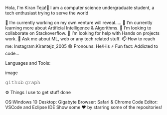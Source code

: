 Hola, I'm Kiran Teja!👋
I am a computer science undergraduate student, a tech enthusiast trying to serve the world

🔭 I’m currently working on my own venture will reveal.....
🌱 I’m currently learning more about Artificial Intelligence & Algorithms.
👯 I’m looking to collaborate on Stackoverflow.
🤔 I’m looking for help with Hands on projects work.
💬 Ask me about ML, web or any tech related stuff.
📫 How to reach me: Instagram:Kirantejz_2005
😄 Pronouns: He/His
⚡ Fun fact: Addicted to code...


Languages and Tools:

     

  
image


𝚐𝚒𝚝𝚑𝚞𝚋 𝚐𝚛𝚊𝚙𝚑


⚙️ Things I use to get stuff done

OS:Windows 10
Desktop: Gigabyte
Browser: Safari & Chrome
Code Editor: VSCode and Eclipse IDE
Show some ❤️ by starring some of the repositories!
